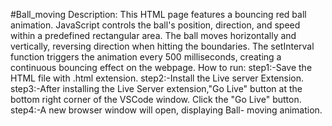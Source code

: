 #Ball_moving
Description:
     This HTML page features a bouncing red ball animation. JavaScript controls the ball's position, direction, and speed within a predefined rectangular area. The ball moves horizontally and vertically, reversing direction when hitting the boundaries. The setInterval function triggers the animation every 500 milliseconds, creating a continuous bouncing effect on the webpage.
How to run:
     step1:-Save the HTML file with .html extension.
     step2:-Install the Live server Extension.
     step3:-After installing the Live Server extension,"Go Live" button at the bottom right corner of the VSCode window.
Click the "Go Live" button.
     step4:-A new browser window will open, displaying  Ball- moving animation.
